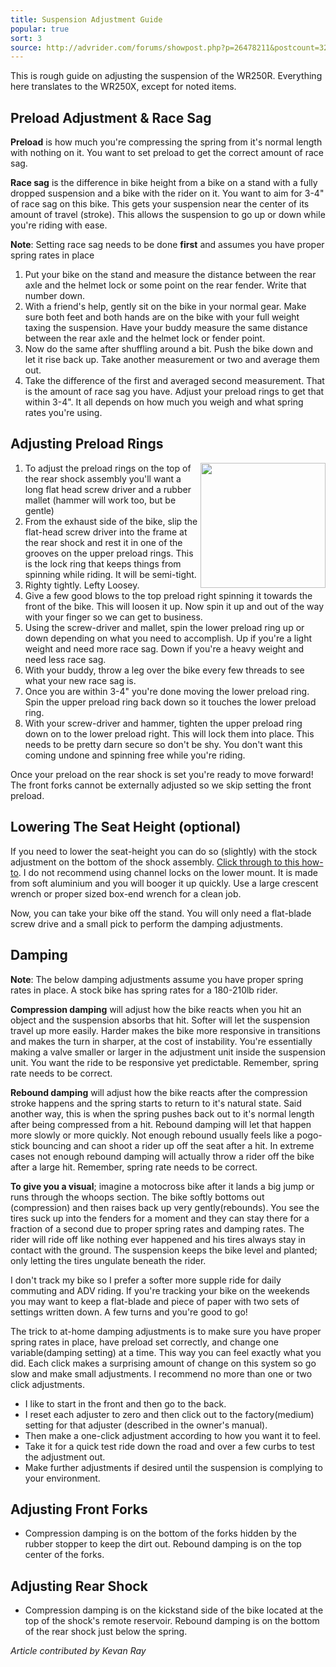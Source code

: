 ```yaml
---
title: Suspension Adjustment Guide
popular: true
sort: 3
source: http://advrider.com/forums/showpost.php?p=26478211&postcount=32
---
```


This is rough guide on adjusting the suspension of the WR250R. Everything here translates to the WR250X, except for noted items.

## Preload Adjustment & Race Sag

**Preload** is how much you're compressing the spring from it's normal length with nothing on it. You want to set preload to get the correct amount of race sag.

**Race sag** is the difference in bike height from a bike on a stand with a fully dropped suspension and a bike with the rider on it. You want to aim for 3-4" of race sag on this bike. This gets your suspension near the center of its amount of travel (stroke). This allows the suspension to go up or down while you're riding with ease.


<div class='alert alert-info'>
	<strong>Note</strong>: Setting race sag needs to be done <strong>first</strong> and assumes you have proper spring rates in place
</div>

1. Put your bike on the stand and measure the distance between the rear axle and the helmet lock or some point on the rear fender. Write that number down.
2. With a friend's help, gently sit on the bike in your normal gear. Make sure both feet and both hands are on the bike with your full weight taxing the suspension. Have your buddy measure the same distance between the rear axle and the helmet lock or fender point.
3. Now do the same after shuffling around a bit. Push the bike down and let it rise back up. Take another measurement or two and average them out.
4. Take the difference of the first and averaged second measurement. That is the amount of race sag you have. Adjust your preload rings to get that within 3-4". It all depends on how much you weigh and what spring rates you're using.


## Adjusting Preload Rings

<a href='{{ site.STATIC }}articles/rear-shock-rings.jpg' data-featherlight='{{ site.STATIC }}articles/rear-shock-rings.jpg' target='_blank'>
	<img src='{{ site.STATIC }}articles/rear-shock-rings.jpg' width='200px' align='right'/>
</a>

1. To adjust the preload rings on the top of the rear shock assembly you'll want a long flat head screw driver and a rubber mallet (hammer will work too, but be gentle)
2. From the exhaust side of the bike, slip the flat-head screw driver into the frame at the rear shock and rest it in one of the grooves on the upper preload rings. This is the lock ring that keeps things from spinning while riding. It will be semi-tight.
3. Righty tightly. Lefty Loosey.
4. Give a few good blows to the top preload right spinning it towards the front of the bike. This will loosen it up. Now spin it up and out of the way with your finger so we can get to business.
5. Using the screw-driver and mallet, spin the lower preload ring up or down depending on what you need to accomplish. Up if you're a light weight and need more race sag. Down if you're a heavy weight and need less race sag.
6. With your buddy, throw a leg over the bike every few threads to see what your new race sag is.
7. Once you are within 3-4" you're done moving the lower preload ring. Spin the upper preload ring back down so it touches the lower preload ring.
8. With your screw-driver and hammer, tighten the upper preload ring down on to the lower preload right. This will lock them into place. This needs to be pretty darn secure so don't be shy. You don't want this coming undone and spinning free while you're riding.

Once your preload on the rear shock is set you're ready to move forward! The front forks cannot be externally adjusted so we skip setting the front preload.


## Lowering The Seat Height (optional)

If you need to lower the seat-height you can do so (slightly) with the stock adjustment on the bottom of the shock assembly. <a href='http://www.wrrdualsport.com/tech-guide/suspension/115-lowering-r2' target='_blank'>Click through to this how-to</a>. I do not recommend using channel locks on the lower mount. It is made from soft aluminium and you will booger it up quickly. Use a large crescent wrench or proper sized box-end wrench for a clean job.

Now, you can take your bike off the stand. You will only need a flat-blade screw drive and a small pick to perform the damping adjustments.

## Damping

<div class='alert alert-info'>
	<strong>Note</strong>: The below damping adjustments assume you have proper spring rates in place. A stock bike has spring rates for a 180-210lb rider.
</div>

**Compression damping** will adjust how the bike reacts when you hit an object and the suspension absorbs that hit. Softer will let the suspension travel up more easily. Harder makes the bike more responsive in transitions and makes the turn in sharper, at the cost of instability. You're essentially making a valve smaller or larger in the adjustment unit inside the suspension unit. You want the ride to be responsive yet predictable. Remember, spring rate needs to be correct.

**Rebound damping** will adjust how the bike reacts after the compression stroke happens and the spring starts to return to it's natural state. Said another way, this is when the spring pushes back out to it's normal length after being compressed from a hit. Rebound damping will let that happen more slowly or more quickly. Not enough rebound usually feels like a pogo-stick bouncing and can shoot a rider up off the seat after a hit. In extreme cases not enough rebound damping will actually throw a rider off the bike after a large hit. Remember, spring rate needs to be correct.

**To give you a visual**; imagine a motocross bike after it lands a big jump or runs through the whoops section. The bike softly bottoms out (compression) and then raises back up very gently(rebounds). You see the tires suck up into the fenders for a moment and they can stay there for a fraction of a second due to proper spring rates and damping rates. The rider will ride off like nothing ever happened and his tires always stay in contact with the ground. The suspension keeps the bike level and planted; only letting the tires ungulate beneath the rider.

I don't track my bike so I prefer a softer more supple ride for daily commuting and ADV riding. If you're tracking your bike on the weekends you may want to keep a flat-blade and piece of paper with two sets of settings written down. A few turns and you're good to go!

The trick to at-home damping adjustments is to make sure you have proper spring rates in place, have preload set correctly, and change one variable(damping setting) at a time. This way you can feel exactly what you did. Each click makes a surprising amount of change on this system so go slow and make small adjustments. I recommend no more than one or two click adjustments.

* I like to start in the front and then go to the back.
* I reset each adjuster to zero and then click out to the factory(medium) setting for that adjuster (described in the owner's manual).
* Then make a one-click adjustment according to how you want it to feel.
* Take it for a quick test ride down the road and over a few curbs to test the adjustment out.
* Make further adjustments if desired until the suspension is complying to your environment.

## Adjusting Front Forks

* Compression damping is on the bottom of the forks hidden by the rubber stopper to keep the dirt out. Rebound damping is on the top center of the forks.


## Adjusting Rear Shock

* Compression damping is on the kickstand side of the bike located at the top of the shock's remote reservoir. Rebound damping is on the bottom of the rear shock just below the spring.


_Article contributed by Kevan Ray_

